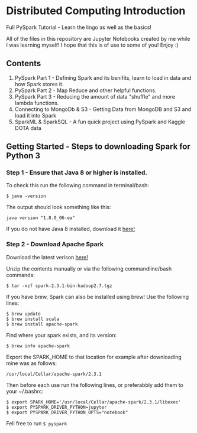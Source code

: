 # Distributed Computing Introduction

Full PySpark Tutorial - Learn the lingo as well as the basics!

All of the files in this repository are Jupyter Notebooks created by me while I was learning myself! I hope that this is of use to some of you! Enjoy :)

## Contents

1. PySpark Part 1 - Defining Spark and its benifits, learn to load in data and how Spark stores it. 
2. PySpark Part 2 - Map Reduce and other helpful functions.
3. PySpark Part 3 - Reducing the amount of data "shuffle" and more lambda functions.
4. Connecting to MongoDb & S3 - Getting Data from MongoDB and S3 and load it into Spark
5. SparkML & SparkSQL - A fun quick project using PySpark and Kaggle DOTA data 

## Getting Started - Steps to downloading Spark for Python 3

### Step 1 - Ensure that Java 8 or higher is installed.  
To check this run the following command in terminal/bash:
```
$ java -version
```

The output should look something like this: 
```
java version "1.8.0_06-ea"
```

If you do not have Java 8 installed, download it [here!](https://docs.oracle.com/javase/8/docs/technotes/guides/install/install_overview.html#A1097257)

### Step 2 - Download Apache Spark
Download the latest verison [here!](http://spark.apache.org/downloads.html)

Unzip the contents manually or via the following commandline/bash commands:
```
$ tar -xzf spark-2.3.1-bin-hadoop2.7.tgz
```

If you have brew, Spark can also be installed using brew!
Use the following lines:
```
$ brew update
$ brew install scala
$ brew install apache-spark
```

Find where your spark exists, and its version:
```
$ brew info apache-spark
```

Export the SPARK_HOME to that location for example after downloading mine was as follows:
```
/usr/local/Cellar/apache-spark/2.3.1
```

Then before each use run the following lines, or preferabbly add them to your ~/.bashrc:
```
$ export SPARK_HOME='/usr/local/Cellar/apache-spark/2.3.1/libexec'
$ export PYSPARK_DRIVER_PYTHON=jupyter
$ export PYSPARK_DRIVER_PYTHON_OPTS="notebook"
```

Fell free to run `$ pyspark`
